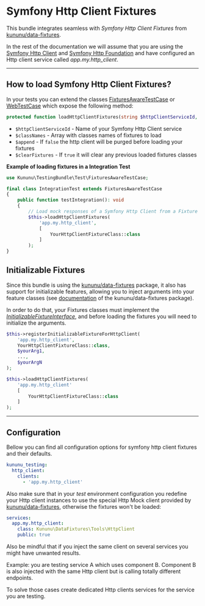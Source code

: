 # Symfony Http Client Fixtures

This bundle integrates seamless with *Symfony Http Client Fixtures*
from [kununu/data-fixtures](https://github.com/kununu/data-fixtures).

In the rest of the documentation we will assume that you are using the [Symfony Http Client](https://github.com/symfony/http-client) and [Symfony Http Foundation](https://github.com/symfony/http-foundation) and have configured an Http client service called *app.my.http_client*.

----------------------------------

## How to load Symfony Http Client Fixtures?

In your tests you can extend the classes [FixturesAwareTestCase](/src/Test/FixturesAwareTestCase.php) or [WebTestCase](/src/Test/WebTestCase.php) which expose the following method:

```php
protected function loadHttpClientFixtures(string $httpClientServiceId, array $classNames = [], bool $append = false, bool $clearFixtures = true)
```

- `$httpClientServiceId` - Name of your Symfony Http Client service
- `$classNames` - Array with classes names of fixtures to load
- `$append` - If `false` the http client will be purged before loading your fixtures
- `$clearFixtures` - If `true` it will clear any previous loaded fixtures classes

**Example of loading fixtures in a Integration Test**

```php
use Kununu\TestingBundle\Test\FixturesAwareTestCase;

final class IntegrationTest extends FixturesAwareTestCase
{
    public function testIntegration(): void
    {
        // Load mock responses of a Symfony Http Client from a Fixture class
        $this->loadHttpClientFixtures(
            'app.my.http_client',
            [
                YourHttpClientFixtureClass::class
            ]
        );
}
```

## Initializable Fixtures

Since this bundle is using the [kununu/data-fixtures](https://github.com/kununu/data-fixtures) package, it also has support for initializable features, allowing you to inject arguments into your feature classes (see [documentation](https://github.com/kununu/data-fixtures) of the kununu/data-fixtures package).

In order to do that, your Fixtures classes must implement the *[InitializableFixtureInterface](https://github.com/kununu/data-fixtures/blob/master/src/InitializableFixtureInterface.php)*, and before loading the fixtures you will need to initialize the arguments.

```php
$this->registerInitializableFixtureForHttpClient(
	'app.my.http_client',
	YourHttpClientFixtureClass::class,
	$yourArg1,
	...,
	$yourArgN
);

$this->loadHttpClientFixtures(
	'app.my.http_client'
    [
    	YourHttpClientFixtureClass::class
    ]
);
```

-------------------------

## Configuration

Bellow you can find all configuration options for symfony http client fixtures and their defaults.

```yaml
kununu_testing:
  http_client:
    clients:
      - 'app.my.http_client'
```

Also make sure that in your *test* environment configuration you redefine your Http client instances to use the special Http Mock client provided by [kununu/data-fixtures](https://github.com/kununu/data-fixtures), otherwise the fixtures won't be loaded:

```yaml
services:
  app.my.http_client:
    class: Kununu\DataFixtures\Tools\HttpClient
    public: true
```

Also be mindful that if you inject the same client on several services you might have unwanted results.

Example: you are testing service A which uses component B. Component B is also injected with the same Http client but is calling totally different endpoints.

To solve those cases create dedicated Http clients services for the service you are testing.
